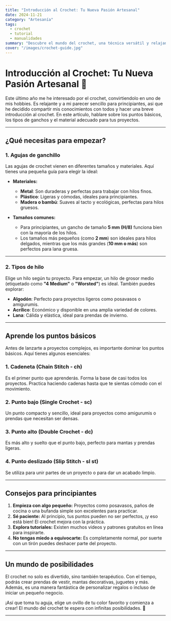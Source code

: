 ```yaml
---
title: "Introducción al Crochet: Tu Nueva Pasión Artesanal"
date: 2024-11-21
category: "Artesanía"
tags:
  - crochet
  - tutorial
  - manualidades
summary: "Descubre el mundo del crochet, una técnica versátil y relajante para crear desde prendas hasta decoraciones únicas."
cover: "/images/crochet-guide.jpg"
---
```


# Introducción al Crochet: Tu Nueva Pasión Artesanal 🧶

Este último año me he interesado por el crochet, convirtiendolo en uno de mis hobbies. Es relajante y a mi parecer
sencillo para principiantes, asi que he decidido compartir mis conocimientos con todos y hacer una breve introducción al crochet.
En este artículo, hablare sobre los puntos básicos, los tipos de ganchos y el material adecuado para tus proyectos.

---

## ¿Qué necesitas para empezar?

### 1. **Agujas de ganchillo**
Las agujas de crochet vienen en diferentes tamaños y materiales. Aquí tienes una pequeña guía para elegir la ideal:

- **Materiales:**
    - **Metal**: Son duraderas y perfectas para trabajar con hilos finos.
    - **Plástico**: Ligeras y cómodas, ideales para principiantes.
    - **Madera o bambú**: Suaves al tacto y ecológicas, perfectas para hilos gruesos.

- **Tamaños comunes:**
    - Para principiantes, un gancho de tamaño **5 mm (H/8)** funciona bien con la mayoría de los hilos.
    - Los tamaños más pequeños (como **2 mm**) son ideales para hilos delgados, mientras que los más grandes (**10 mm o más**) son perfectos para lana gruesa.

---

### 2. **Tipos de hilo**
Elige un hilo según tu proyecto. Para empezar, un hilo de grosor medio (etiquetado como **"4 Medium"** o **"Worsted"**) es ideal. También puedes explorar:

- **Algodón**: Perfecto para proyectos ligeros como posavasos o amigurumis.
- **Acrílico**: Económico y disponible en una amplia variedad de colores.
- **Lana**: Cálida y elástica, ideal para prendas de invierno.

---

## Aprende los puntos básicos

Antes de lanzarte a proyectos complejos, es importante dominar los puntos básicos. Aquí tienes algunos esenciales:

### 1. **Cadeneta (Chain Stitch - ch)**
Es el primer punto que aprenderás. Forma la base de casi todos los proyectos. Practica haciendo cadenas hasta que te sientas cómodo con el movimiento.

### 2. **Punto bajo (Single Crochet - sc)**
Un punto compacto y sencillo, ideal para proyectos como amigurumis o prendas que necesitan ser densas.

### 3. **Punto alto (Double Crochet - dc)**
Es más alto y suelto que el punto bajo, perfecto para mantas y prendas ligeras.

### 4. **Punto deslizado (Slip Stitch - sl st)**
Se utiliza para unir partes de un proyecto o para dar un acabado limpio.

---

## Consejos para principiantes

1. **Empieza con algo pequeño:** Proyectos como posavasos, paños de cocina o una bufanda simple son excelentes para practicar.
2. **Sé paciente:** Al principio, tus puntos pueden no ser perfectos, ¡y eso está bien! El crochet mejora con la práctica.
3. **Explora tutoriales:** Existen muchos videos y patrones gratuitos en línea para inspirarte.
4. **No tengas miedo a equivocarte:** Es completamente normal, por suerte con un tirón puedes deshacer parte del proyecto.

---

## Un mundo de posibilidades

El crochet no solo es divertido, sino también terapéutico. Con el tiempo, podrás crear prendas de vestir, mantas decorativas, juguetes y más. Además, es una manera fantástica de personalizar regalos o incluso de iniciar un pequeño negocio.

¡Así que toma tu aguja, elige un ovillo de tu color favorito y comienza a crear! El mundo del crochet te espera con infinitas posibilidades. 🌟

---

